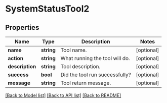 # SystemStatusTool2

## Properties
Name | Type | Description | Notes
------------ | ------------- | ------------- | -------------
**name** | **string** | Tool name. | [optional] 
**action** | **string** | What running the tool will do. | [optional] 
**description** | **string** | Tool description. | [optional] 
**success** | **bool** | Did the tool run successfully? | [optional] 
**message** | **string** | Tool return message. | [optional] 

[[Back to Model list]](../../README.md#documentation-for-models) [[Back to API list]](../../README.md#documentation-for-api-endpoints) [[Back to README]](../../README.md)

